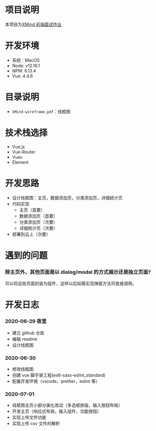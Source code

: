 # 项目说明

本项目为[XMind 前端面试作业](https://github.com/xmindltd/hiring/blob/master/frontend-1/README.md)

# 开发环境

- 系统：MacOS
- Node: v12.16.1
- NPM: 6.13.4
- Vue: 4.4.6

# 目录说明

- `XMind-wireframe.pdf`：线框图

# 技术栈选择

- Vue.js
- Vue-Router
- Vuex
- Element

# 开发思路

- 设计线框图：主页，数据添加页，分类添加页，详细统计页
- 代码实现
  - 主页（首要）
  - 数据添加页（首要）
  - 分类添加页（次要）
  - 详细统计页（次要）
- 部署到云上（次要）

# 遇到的问题

### 除主页外，其他页面是以 dialog/modal 的方式展示还是独立页面?

可以将这些页面封装为组件，这样以后如需实现弹窗方法可直接调用。

# 开发日志

### 2020-06-29 夜里

- 建立 github 仓库
- 编辑 readme
- 设计线框图

### 2020-06-30

- 修改线框图
- 创建 vue 脚手架工程(es6-sass-eslint_standard)
- 配置开发环境（vscode，prettier，eslint 等）

### 2020-07-01

- 线框图主页小部分美化改动（多选框排版，输入按钮布局）
- 开发主页（响应式布局，输入组件，功能按钮）
- 实现上传文件功能
- 实现上传 csv 文件的解析
